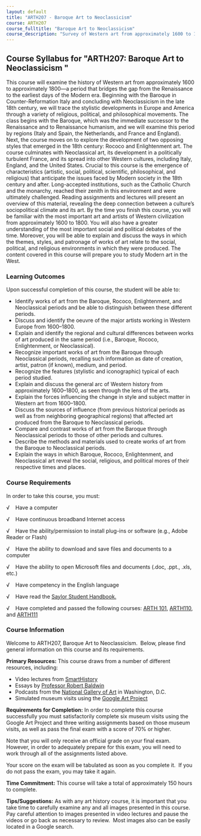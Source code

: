 ```yaml
---
layout: default
title: "ARTH207 - Baroque Art to Neoclassicism"
course: ARTH207
course_fulltitle: "Baroque Art to Neoclassicism"
course_description: "Survey of Western art from approximately 1600 to 1800. Covers artwork from the late Renaissance period to the earliest days of the Modern era, including the Baroque, Rococo, Enlightenment, and Neoclassical movements."
---
```

Course Syllabus for "ARTH207: Baroque Art to Neoclassicism "
------------------------------------------------------------

This course will examine the history of Western art from approximately
1600 to approximately 1800—a period that bridges the gap from the
Renaissance to the earliest days of the Modern era. Beginning with the
Baroque in Counter-Reformation Italy and concluding with Neoclassicism
in the late 18th century, we will trace the stylistic developments in
Europe and America through a variety of religious, political, and
philosophical movements. The class begins with the Baroque, which was
the immediate successor to the Renaissance and to Renaissance humanism,
and we will examine this period by regions (Italy and Spain, the
Netherlands, and France and England). Next, the course moves on to
explore the development of two opposing styles that emerged in the 18th
century: Rococo and Enlightenment art. The course culminates with
Neoclassical art, its development in a politically turbulent France, and
its spread into other Western cultures, including Italy, England, and
the United States. Crucial to this course is the emergence of
characteristics (artistic, social, political, scientific, philosophical,
and religious) that anticipate the issues faced by Modern society in the
18th century and after. Long-accepted institutions, such as the Catholic
Church and the monarchy, reached their zenith in this environment and
were ultimately challenged. Reading assignments and lectures will
present an overview of this material, revealing the deep connection
between a culture’s sociopolitical climate and its art. By the time you
finish this course, you will be familiar with the most important art and
artists of Western civilization from approximately 1600 to 1800. You
will also have a greater understanding of the most important social and
political debates of the time. Moreover, you will be able to explain and
discuss the ways in which the themes, styles, and patronage of works of
art relate to the social, political, and religious environments in which
they were produced. The content covered in this course will prepare you
to study Modern art in the West.

### Learning Outcomes

Upon successful completion of this course, the student will be able to:

-   Identify works of art from the Baroque, Rococo, Enlightenment, and
    Neoclassical periods and be able to distinguish between these
    different periods.
-   Discuss and identify the oeuvre of the major artists working in
    Western Europe from 1600–1800.
-   Explain and identify the regional and cultural differences between
    works of art produced in the same period (i.e., Baroque, Rococo,
    Enlightenment, or Neoclassical).
-   Recognize important works of art from the Baroque through
    Neoclassical periods, recalling such information as date of
    creation, artist, patron (if known), medium, and period.
-   Recognize the features (stylistic and iconographic) typical of each
    period studied.
-   Explain and discuss the general arc of Western history from
    approximately 1600–1800, as seen through the lens of the arts.
-   Explain the forces influencing the change in style and subject
    matter in Western art from 1600–1800.
-   Discuss the sources of influence (from previous historical periods
    as well as from neighboring geographical regions) that affected art
    produced from the Baroque to Neoclassical periods.
-   Compare and contrast works of art from the Baroque through
    Neoclassical periods to those of other periods and cultures.
-   Describe the methods and materials used to create works of art from
    the Baroque to Neoclassical periods.
-   Explain the ways in which Baroque, Rococo, Enlightenment, and
    Neoclassical art reveal the social, religious, and political mores
    of their respective times and places.

### Course Requirements

In order to take this course, you must:  
  
 √    Have a computer  
  
 √    Have continuous broadband Internet access  
  
 √    Have the ability/permission to install plug-ins or software (e.g.,
Adobe Reader or Flash)  
  
 √    Have the ability to download and save files and documents to a
computer  
  
 √    Have the ability to open Microsoft files and documents (.doc,
.ppt., .xls, etc.)  
  
 √    Have competency in the English language

√    Have read the [Saylor Student
Handbook.](http://www.saylor.org/site/wp-content/uploads/2012/05/Saylor-StudentHandbook.pdf)

√    Have completed and passed the following courses: [ARTH
101](http://www.saylor.org/arth101), [ARTH110](http://www.saylor.org/arth110),
and [ARTH111](http://www.saylor.org/arth111)

### Course Information

Welcome to ARTH207, Baroque Art to Neoclassicism.  Below, please find
general information on this course and its requirements. 

**Primary Resources:** This course draws from a number of different
resources, including:

-   Video lectures from [SmartHistory](http://smarthistory.org/)
-   Essays by [Professor Robert
    Baldwin](http://www.socialhistoryofart.com/essaysthematic.htm)
-   Podcasts from the [National Gallery of
    Art](http://www.nga.gov/podcasts/index.shtm) in Washington, D.C.
-   Simulated museum visits using the [Google Art
    Project](http://www.googleartproject.com/)

**Requirements for Completion:** In order to complete this course
successfully you must satisfactorily complete six museum visits using
the Google Art Project and three writing assignments based on those
museum visits, as well as pass the final exam with a score of 70% or
higher.

Note that you will only receive an official grade on your final exam. 
However, in order to adequately prepare for this exam, you will need to
work through all of the assignments listed above.

Your score on the exam will be tabulated as soon as you complete it.  If
you do not pass the exam, you may take it again.

**Time Commitment:** This course will take a total of approximately 150
hours to complete.

**Tips/Suggestions:** As with any art history course, it is important
that you take time to carefully examine any and all images presented in
this course.  Pay careful attention to images presented in video
lectures and pause the videos or go back as necessary to review.  Most
images also can be easily located in a Google search.
